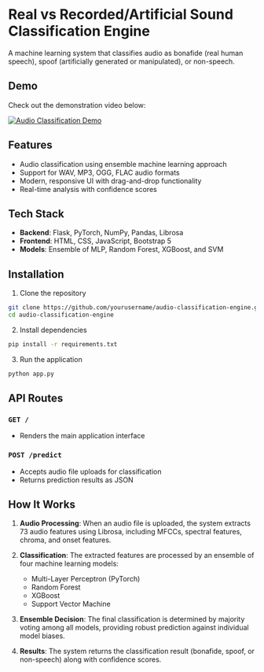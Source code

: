 # Real vs Recorded/Artificial Sound Classification Engine

A machine learning system that classifies audio as bonafide (real human speech), spoof (artificially generated or manipulated), or non-speech.

## Demo 
Check out the demonstration video below:

[![Audio Classification Demo](https://cdn.loom.com/sessions/thumbnails/21f4e9760deb4e2191ecf635f0f147fd-with-play.gif)](https://www.loom.com/share/21f4e9760deb4e2191ecf635f0f147fd?sid=3fc79b5b-6f63-4dba-894f-b31997406926)
## Features

- Audio classification using ensemble machine learning approach
- Support for WAV, MP3, OGG, FLAC audio formats
- Modern, responsive UI with drag-and-drop functionality
- Real-time analysis with confidence scores

## Tech Stack

- **Backend**: Flask, PyTorch, NumPy, Pandas, Librosa
- **Frontend**: HTML, CSS, JavaScript, Bootstrap 5
- **Models**: Ensemble of MLP, Random Forest, XGBoost, and SVM

## Installation

1. Clone the repository
```bash
git clone https://github.com/yourusername/audio-classification-engine.git
cd audio-classification-engine
```

2. Install dependencies
```bash
pip install -r requirements.txt
```

3. Run the application
```bash
python app.py
```

## API Routes

### `GET /`
- Renders the main application interface

### `POST /predict`
- Accepts audio file uploads for classification 
- Returns prediction results as JSON


## How It Works

1. **Audio Processing**: When an audio file is uploaded, the system extracts 73 audio features using Librosa, including MFCCs, spectral features, chroma, and onset features.

2. **Classification**: The extracted features are processed by an ensemble of four machine learning models:
   - Multi-Layer Perceptron (PyTorch)
   - Random Forest
   - XGBoost
   - Support Vector Machine

3. **Ensemble Decision**: The final classification is determined by majority voting among all models, providing robust prediction against individual model biases.

4. **Results**: The system returns the classification result (bonafide, spoof, or non-speech) along with confidence scores.
